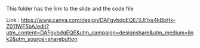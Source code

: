 This folder has the link to the slide and the code file

Link : https://www.canva.com/design/DAFgvbdgEQE/3Jt1xs4kBbHx-Z011WF5bA/edit?utm_content=DAFgvbdgEQE&utm_campaign=designshare&utm_medium=link2&utm_source=sharebutton
